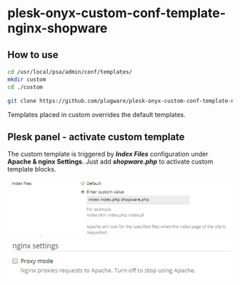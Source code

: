 # plesk-onyx-custom-conf-template-nginx-shopware

## How to use
```bash
cd /usr/local/psa/admin/conf/templates/
mkdir custom
cd ./custom
```

```bash
git clone https://github.com/plugware/plesk-onyx-custom-conf-template-nginx-shopware.git ./
```

Templates placed in custom overrides the default templates.

## Plesk panel - activate custom template

The custom template is triggered by ***Index Files*** configuration under **Apache & nginx Settings**.
Just add ***shopware.php*** to activate custom template blocks.

![Index Files config](plesk-panel-screenshot-01.png?raw=true)
![Index Files config](plesk-panel-screenshot-02.png?raw=true)
